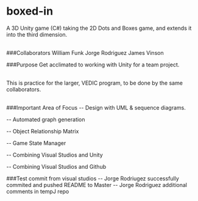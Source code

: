 # boxed-in
A 3D Unity game (C#) taking the 2D Dots and Boxes game, and extends it into the third dimension.<br/><br/>

###Collaborators
William Funk
Jorge Rodriguez
James Vinson

###Purpose
Get acclimated to working with Unity for a team project.<br/><br/>

This is practice for the larger, VEDIC program, to be done by the same collaborators.<br/><br/>

###Important Area of Focus
-- Design with UML & sequence diagrams.

-- Automated graph generation

-- Object Relationship Matrix

-- Game State Manager

-- Combining Visual Studios and Unity

-- Combining Visual Studios and Github

###Test commit from visual studios
-- Jorge Rodriugez successfully commited and pushed README to Master
-- Jorge Rodriguez additional comments in tempJ repo